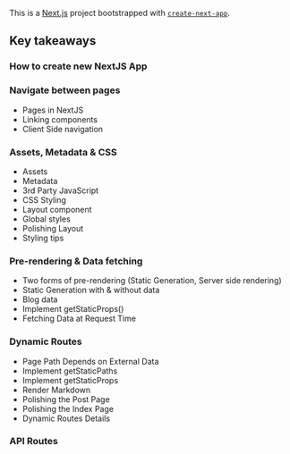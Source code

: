 This is a [Next.js](https://nextjs.org/) project bootstrapped with [`create-next-app`](https://github.com/vercel/next.js/tree/canary/packages/create-next-app).

## Key takeaways
### How to create new NextJS App
### Navigate between pages
- Pages in NextJS
- Linking components
- Client Side navigation
### Assets, Metadata & CSS
- Assets
- Metadata
- 3rd Party JavaScript
- CSS Styling
- Layout component
- Global styles
- Polishing Layout
- Styling tips
### Pre-rendering & Data fetching
- Two forms of pre-rendering (Static Generation, Server side rendering)
- Static Generation with & without data
- Blog data 
- Implement getStaticProps()
- Fetching Data at Request Time
### Dynamic Routes
- Page Path Depends on External Data
- Implement getStaticPaths
- Implement getStaticProps
- Render Markdown
- Polishing the Post Page
- Polishing the Index Page
- Dynamic Routes Details
### API Routes


